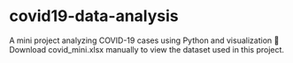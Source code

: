 # covid19-data-analysis
A mini project analyzing COVID-19 cases using Python and visualization
📂 Download covid_mini.xlsx manually to view the dataset used in this project.
